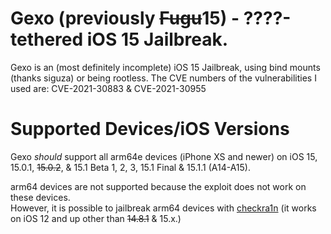 # Gexo (previously ~~Fugu~~15) - ????-tethered iOS 15 Jailbreak.

Gexo is an (most definitely incomplete) iOS 15 Jailbreak, using bind mounts (thanks siguza) or being rootless.
The CVE numbers of the vulnerabilities I used are: CVE-2021-30883 & CVE-2021-30955

# Supported Devices/iOS Versions

Gexo *should* support all arm64e devices (iPhone XS and newer) on iOS 15, 15.0.1, ~~15.0.2~~, & 15.1 Beta 1, 2, 3, 15.1 Final & 15.1.1 (A14-A15).

arm64 devices are not supported because the exploit does not work on these devices.  
However, it is possible to jailbreak arm64 devices with <a href="https://checkra.in" target="_blank">checkra1n</a> (it works on iOS 12 and up other than ~~14.8.1~~ & 15.x.)
